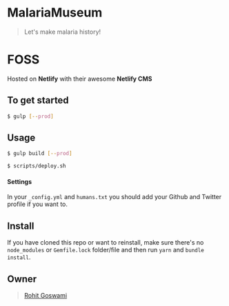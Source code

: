# MalariaMuseum

> Let&#39;s make malaria history!

# FOSS
Hosted on **Netlify** with their awesome **Netlify CMS**

## To get started

```sh
$ gulp [--prod]
```

## Usage

```sh
$ gulp build [--prod]
```

```sh
$ scripts/deploy.sh
```

#### Settings
In your `_config.yml` and `humans.txt` you should add your Github and Twitter
profile if you want to.

## Install
If you have cloned this repo or want to reinstall, make sure there&#39;s no
`node_modules` or `Gemfile.lock` folder/file and then run `yarn` and
`bundle install`.

## Owner

> [Rohit Goswami](https://malariamuseum.github.io)
